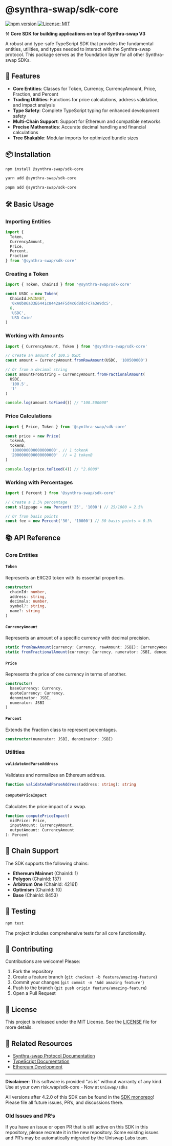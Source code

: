 # @synthra-swap/sdk-core

[![npm version](https://img.shields.io/npm/v/@synthra-swap/sdk-core.svg)](https://www.npmjs.com/package/@synthra-swap/sdk-core)
[![License: MIT](https://img.shields.io/badge/License-MIT-blue.svg)](https://opensource.org/licenses/MIT)

⚒️ **Core SDK for building applications on top of Synthra-swap V3**

A robust and type-safe TypeScript SDK that provides the fundamental entities, utilities, and types needed to interact with the Synthra-swap protocol. This package serves as the foundation layer for all other Synthra-swap SDKs.

## 🚀 Features

- **Core Entities**: Classes for Token, Currency, CurrencyAmount, Price, Fraction, and Percent
- **Trading Utilities**: Functions for price calculations, address validation, and impact analysis
- **Type Safety**: Complete TypeScript typing for enhanced development safety
- **Multi-Chain Support**: Support for Ethereum and compatible networks
- **Precise Mathematics**: Accurate decimal handling and financial calculations
- **Tree Shakable**: Modular imports for optimized bundle sizes

## 📦 Installation

```bash
npm install @synthra-swap/sdk-core
```

```bash
yarn add @synthra-swap/sdk-core
```

```bash
pnpm add @synthra-swap/sdk-core
```

## 🛠️ Basic Usage

### Importing Entities

```typescript
import {
  Token,
  CurrencyAmount,
  Price,
  Percent,
  Fraction
} from '@synthra-swap/sdk-core'
```

### Creating a Token

```typescript
import { Token, ChainId } from '@synthra-swap/sdk-core'

const USDC = new Token(
  ChainId.MAINNET,
  '0xA0b86a33E6441c8442a4F5d4c6d8dcFc7a3e9dc5',
  6,
  'USDC',
  'USD Coin'
)
```

### Working with Amounts

```typescript
import { CurrencyAmount, Token } from '@synthra-swap/sdk-core'

// Create an amount of 100.5 USDC
const amount = CurrencyAmount.fromRawAmount(USDC, '100500000')

// Or from a decimal string
const amountFromString = CurrencyAmount.fromFractionalAmount(
  USDC,
  '100.5',
  '1'
)

console.log(amount.toFixed()) // "100.500000"
```

### Price Calculations

```typescript
import { Price, Token } from '@synthra-swap/sdk-core'

const price = new Price(
  tokenA,
  tokenB,
  '1000000000000000000', // 1 tokenA
  '2000000000000000000'  // = 2 tokenB
)

console.log(price.toFixed(4)) // "2.0000"
```

### Working with Percentages

```typescript
import { Percent } from '@synthra-swap/sdk-core'

// Create a 2.5% percentage
const slippage = new Percent('25', '1000') // 25/1000 = 2.5%

// Or from basis points
const fee = new Percent('30', '10000') // 30 basis points = 0.3%
```

## 📚 API Reference

### Core Entities

#### `Token`
Represents an ERC20 token with its essential properties.

```typescript
constructor(
  chainId: number,
  address: string,
  decimals: number,
  symbol?: string,
  name?: string
)
```

#### `CurrencyAmount`
Represents an amount of a specific currency with decimal precision.

```typescript
static fromRawAmount(currency: Currency, rawAmount: JSBI): CurrencyAmount
static fromFractionalAmount(currency: Currency, numerator: JSBI, denominator: JSBI): CurrencyAmount
```

#### `Price`
Represents the price of one currency in terms of another.

```typescript
constructor(
  baseCurrency: Currency,
  quoteCurrency: Currency,
  denominator: JSBI,
  numerator: JSBI
)
```

#### `Percent`
Extends the Fraction class to represent percentages.

```typescript
constructor(numerator: JSBI, denominator: JSBI)
```

### Utilities

#### `validateAndParseAddress`
Validates and normalizes an Ethereum address.

```typescript
function validateAndParseAddress(address: string): string
```

#### `computePriceImpact`
Calculates the price impact of a swap.

```typescript
function computePriceImpact(
  midPrice: Price,
  inputAmount: CurrencyAmount,
  outputAmount: CurrencyAmount
): Percent
```

## 🔗 Chain Support

The SDK supports the following chains:

- **Ethereum Mainnet** (ChainId: 1)
- **Polygon** (ChainId: 137)
- **Arbitrum One** (ChainId: 42161)
- **Optimism** (ChainId: 10)
- **Base** (ChainId: 8453)

## 🧪 Testing

```bash
npm test
```

The project includes comprehensive tests for all core functionality.

## 🤝 Contributing

Contributions are welcome! Please:

1. Fork the repository
2. Create a feature branch (`git checkout -b feature/amazing-feature`)
3. Commit your changes (`git commit -m 'Add amazing feature'`)
4. Push to the branch (`git push origin feature/amazing-feature`)
5. Open a Pull Request

## 📄 License

This project is released under the MIT License. See the [LICENSE](LICENSE) file for more details.

## 🔗 Related Resources

- [Synthra-swap Protocol Documentation](https://docs.synthra-swap.com)
- [TypeScript Documentation](https://www.typescriptlang.org/docs/)
- [Ethereum Development](https://ethereum.org/developers/)

---

**Disclaimer**: This software is provided "as is" without warranty of any kind. Use at your own risk.wap/sdk-core - Now at `Uniswap/sdks`

All versions after 4.2.0 of this SDK can be found in the [SDK monorepo](https://github.com/Uniswap/sdks/tree/main/sdks/sdk-core)! Please file all future issues, PR’s, and discussions there.

### Old Issues and PR’s

If you have an issue or open PR that is still active on this SDK in this repository, please recreate it in the new repository. Some existing issues and PR’s may be automatically migrated by the Uniswap Labs team.
